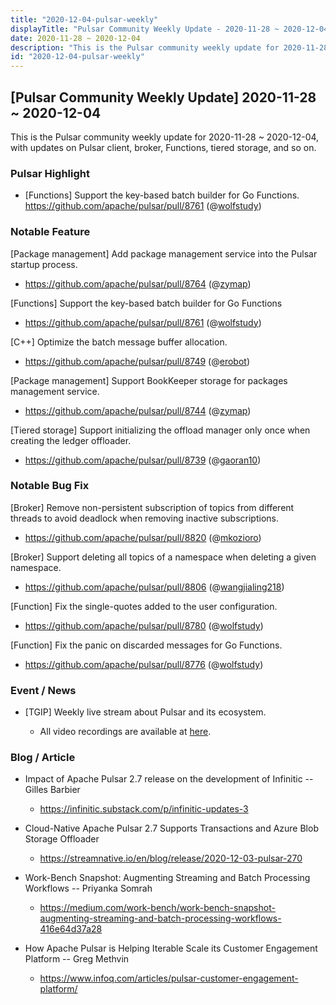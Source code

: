 ```yaml
---
title: "2020-12-04-pulsar-weekly"
displayTitle: "Pulsar Community Weekly Update - 2020-11-28 ~ 2020-12-04"
date: 2020-11-28 ~ 2020-12-04
description: "This is the Pulsar community weekly update for 2020-11-28 ~ 2020-12-04, with updates on Pulsar client, broker, Functions, tiered storage, and so on."
id: "2020-12-04-pulsar-weekly"
---
```


## [Pulsar Community Weekly Update] 2020-11-28 ~ 2020-12-04

This is the Pulsar community weekly update for 2020-11-28 ~ 2020-12-04, with updates on Pulsar client, broker, Functions, tiered storage, and so on.

### Pulsar Highlight

- [Functions] Support the key-based batch builder for Go Functions.
https://github.com/apache/pulsar/pull/8761 (@[wolfstudy](https://github.com/wolfstudy))

### Notable Feature

[Package management] Add package management service into the Pulsar startup process.
- https://github.com/apache/pulsar/pull/8764 (@[zymap](https://github.com/zymap))

[Functions] Support the key-based batch builder for Go Functions
- https://github.com/apache/pulsar/pull/8761 (@[wolfstudy](https://github.com/wolfstudy))

[C++] Optimize the batch message buffer allocation.
- https://github.com/apache/pulsar/pull/8749 (@[erobot](https://github.com/erobot))

[Package management] Support BookKeeper storage for packages management service.
- https://github.com/apache/pulsar/pull/8744 (@[zymap](https://github.com/zymap))

[Tiered storage] Support initializing the offload manager only once when creating the ledger offloader.
- https://github.com/apache/pulsar/pull/8739 (@[gaoran10](https://github.com/gaoran10))

### Notable Bug Fix

[Broker] Remove non-persistent subscription of topics from different threads to avoid deadlock when removing inactive subscriptions.
- https://github.com/apache/pulsar/pull/8820 (@[mkozioro](https://github.com/mkozioro))

[Broker] Support deleting all topics of a namespace when deleting a given namespace.
- https://github.com/apache/pulsar/pull/8806 (@[wangjialing218](https://github.com/wangjialing218))

[Function] Fix the single-quotes added to the user configuration.
- https://github.com/apache/pulsar/pull/8780 (@[wolfstudy](https://github.com/wolfstudy))

[Function] Fix the panic on discarded messages for Go Functions.
- https://github.com/apache/pulsar/pull/8776 (@[wolfstudy](https://github.com/wolfstudy))

### Event / News

- [TGIP] Weekly live stream about Pulsar and its ecosystem.

  - All video recordings are available at [here](https://streamnative.io/resource#tgip).

### Blog / Article

- Impact of Apache Pulsar 2.7 release on the development of Infinitic -- Gilles Barbier

  - https://infinitic.substack.com/p/infinitic-updates-3

- Cloud-Native Apache Pulsar 2.7 Supports Transactions and Azure Blob Storage Offloader

  - https://streamnative.io/en/blog/release/2020-12-03-pulsar-270

- Work-Bench Snapshot: Augmenting Streaming and Batch Processing Workflows -- Priyanka Somrah 

  - https://medium.com/work-bench/work-bench-snapshot-augmenting-streaming-and-batch-processing-workflows-416e64d37a28

- How Apache Pulsar is Helping Iterable Scale its Customer Engagement Platform -- Greg Methvin

  - https://www.infoq.com/articles/pulsar-customer-engagement-platform/
